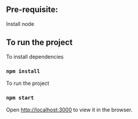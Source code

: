 ## Pre-requisite: 

Install node 

## To run the project 

To install dependencies 

### `npm install`

To run the project

### `npm start`

Open [http://localhost:3000](http://localhost:3000) to view it in the browser.
